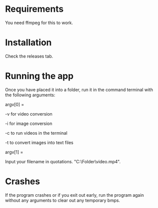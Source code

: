 # Requirements

You need ffmpeg for this to work.

# Installation

Check the releases tab.

# Running the app

Once you have placed it into a folder, run it in the command terminal with the following arguments:

argv[0] =

-v for video conversion

-i for image conversion

-c to run videos in the terminal

-t to convert images into text files

argv[1] =

Input your filename in quotations. "C:\Folder\video.mp4".

# Crashes

If the program crashes or if you exit out early, run the program again without any arguments to clear out any temporary bmps.
